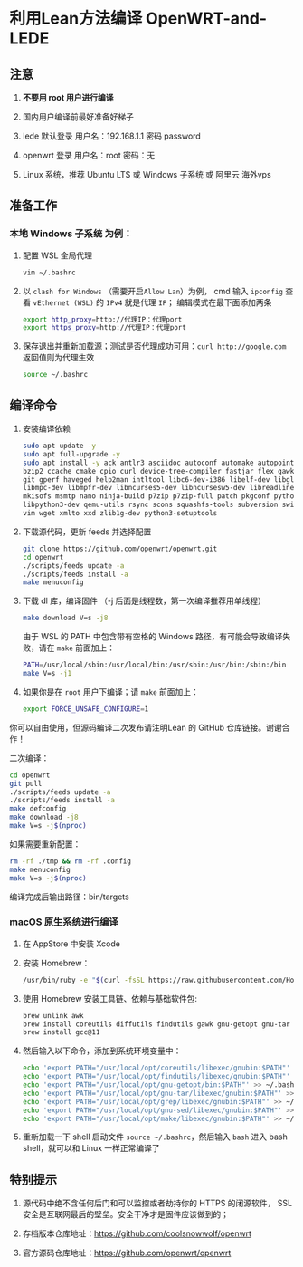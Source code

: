 # 利用Lean方法编译 OpenWRT-and-LEDE

## 注意

1. **不要用 root 用户进行编译**
2. 国内用户编译前最好准备好梯子
3. lede 默认登录 用户名：192.168.1.1 密码 password
4. openwrt 登录 用户名：root 密码：无


1. Linux 系统，推荐 Ubuntu LTS 或 Windows 子系统 或 阿里云 海外vps

## 准备工作
### 本地 Windows 子系统 为例：
1. 配置 WSL 全局代理
   ```bash
   vim ~/.bashrc
   ```

2. 以 `clash for Windows` （需要开启`Allow Lan`）为例， 
cmd 输入 `ipconfig` 查看 `vEthernet (WSL)` 的 `IPv4` 就是代理 `IP`； 编辑模式在最下面添加两条
   ```bash
   export http_proxy=http://代理IP：代理port
   export https_proxy=http://代理IP：代理port
   ```
3. 保存退出并重新加载源；测试是否代理成功可用：`curl http://google.com` 返回值则为代理生效
   ```bash
   source ~/.bashrc
   ```
## 编译命令
1. 安装编译依赖

   ```bash
   sudo apt update -y
   sudo apt full-upgrade -y
   sudo apt install -y ack antlr3 asciidoc autoconf automake autopoint binutils bison build-essential \
   bzip2 ccache cmake cpio curl device-tree-compiler fastjar flex gawk gettext gcc-multilib g++-multilib \
   git gperf haveged help2man intltool libc6-dev-i386 libelf-dev libglib2.0-dev libgmp3-dev libltdl-dev \
   libmpc-dev libmpfr-dev libncurses5-dev libncursesw5-dev libreadline-dev libssl-dev libtool lrzsz \
   mkisofs msmtp nano ninja-build p7zip p7zip-full patch pkgconf python2.7 python3 python3-pyelftools \
   libpython3-dev qemu-utils rsync scons squashfs-tools subversion swig texinfo uglifyjs upx-ucl unzip \
   vim wget xmlto xxd zlib1g-dev python3-setuptools
   ```

2. 下载源代码，更新 feeds 并选择配置

   ```bash
   git clone https://github.com/openwrt/openwrt.git
   cd openwrt
   ./scripts/feeds update -a
   ./scripts/feeds install -a
   make menuconfig
   ```

3. 下载 dl 库，编译固件
（-j 后面是线程数，第一次编译推荐用单线程）

   ```bash
   make download V=s -j8
   ```
   由于 WSL 的 PATH 中包含带有空格的 Windows 路径，有可能会导致编译失败，请在 `make` 前面加上：

   ```bash
   PATH=/usr/local/sbin:/usr/local/bin:/usr/sbin:/usr/bin:/sbin:/bin
   make V=s -j1
   ```
   
4. 如果你是在 `root` 用户下编译；请 `make` 前面加上：
  
   ```bash
   export FORCE_UNSAFE_CONFIGURE=1
   ```


你可以自由使用，但源码编译二次发布请注明Lean 的 GitHub 仓库链接。谢谢合作！

二次编译：  

```bash
cd openwrt
git pull
./scripts/feeds update -a
./scripts/feeds install -a
make defconfig
make download -j8
make V=s -j$(nproc)
```

如果需要重新配置：  

```bash
rm -rf ./tmp && rm -rf .config
make menuconfig
make V=s -j$(nproc)
```

编译完成后输出路径：bin/targets


### macOS 原生系统进行编译

1. 在 AppStore 中安装 Xcode

2. 安装 Homebrew：

   ```bash
   /usr/bin/ruby -e "$(curl -fsSL https://raw.githubusercontent.com/Homebrew/install/master/install)"
   ```

3. 使用 Homebrew 安装工具链、依赖与基础软件包:

   ```bash
   brew unlink awk
   brew install coreutils diffutils findutils gawk gnu-getopt gnu-tar grep make ncurses pkg-config wget quilt xz
   brew install gcc@11
   ```

4. 然后输入以下命令，添加到系统环境变量中：

   ```bash
   echo 'export PATH="/usr/local/opt/coreutils/libexec/gnubin:$PATH"' >> ~/.bashrc
   echo 'export PATH="/usr/local/opt/findutils/libexec/gnubin:$PATH"' >> ~/.bashrc
   echo 'export PATH="/usr/local/opt/gnu-getopt/bin:$PATH"' >> ~/.bashrc
   echo 'export PATH="/usr/local/opt/gnu-tar/libexec/gnubin:$PATH"' >> ~/.bashrc
   echo 'export PATH="/usr/local/opt/grep/libexec/gnubin:$PATH"' >> ~/.bashrc
   echo 'export PATH="/usr/local/opt/gnu-sed/libexec/gnubin:$PATH"' >> ~/.bashrc
   echo 'export PATH="/usr/local/opt/make/libexec/gnubin:$PATH"' >> ~/.bashrc
   ```

5. 重新加载一下 shell 启动文件 `source ~/.bashrc`，然后输入 `bash` 进入 bash shell，就可以和 Linux 一样正常编译了

## 特别提示

1. 源代码中绝不含任何后门和可以监控或者劫持你的 HTTPS 的闭源软件， SSL 安全是互联网最后的壁垒。安全干净才是固件应该做到的；

2. 存档版本仓库地址：<https://github.com/coolsnowwolf/openwrt>

3. 官方源码仓库地址：https://github.com/openwrt/openwrt

